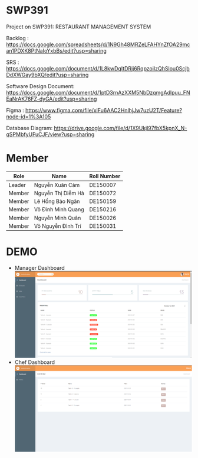 # SWP391
Project on SWP391: RESTAURANT MANAGEMENT SYSTEM

Backlog : https://docs.google.com/spreadsheets/d/1N9Gh48MRZeLFAHYnZfOA29mcan1PDXK8PtNaIoYxbBs/edit?usp=sharing

SRS : https://docs.google.com/document/d/1L8kwDqItDRjj6RqpzoiIzQhSlou0ScjbDdXWGay9bXQ/edit?usp=sharing

Software Design Document: https://docs.google.com/document/d/1ptD3rnAzXXM5NbDzqmgAdlpuu_FNEaNrAK76FZ-dyGA/edit?usp=sharing

Figma : https://www.figma.com/file/xlFu6AAC2HnlhjJw7uzU2T/Feature?node-id=1%3A105

Database Diagram: https://drive.google.com/file/d/1X9Ukjl97fbX5kpnX_N-qSPMbfyUFuCJF/view?usp=sharing

# Member
| Role  | Name | Roll Number |
| ------------- | ------------- | ------------- |
| Leader  | Nguyễn Xuân Cảm  | DE150007 |
| Member  | Nguyễn Thị Diễm Hà  | DE150072 |
| Member  | Lê Hồng Bảo Ngân  | DE150159 |
| Member  | Võ Đình Minh Quang | DE150216 |
| Member  |  Nguyễn Minh Quân  | DE150026 |
| Member  |  Võ Nguyễn Đình Trí  | DE150031 |

# DEMO
  -  Manager Dashboard
  ![Manager Dashboard](images/thumpnail1.png)
  - Chef Dashboard
  ![Chef Dashboard](images/thumpnail2.png)
  
